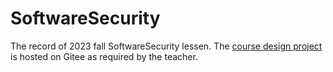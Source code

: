 # SoftwareSecurity
The record of 2023 fall SoftwareSecurity lessen.
The [course design project](https://gitee.com/hzh_zero/hust-detours) is hosted on Gitee as required by the teacher.